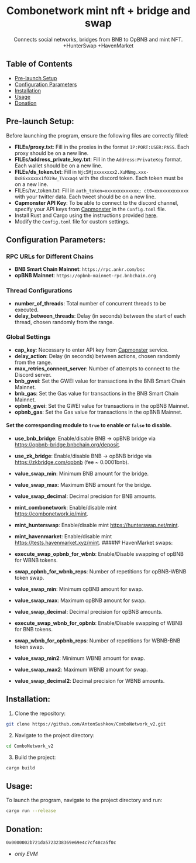 <h1 align="center">Combonetwork mint nft + bridge and swap</h1>
<p align="left">
</p>

<p align="center">
Connects social networks, bridges from BNB to OpBNB and mint NFT.
  +HunterSwap
  +HavenMarket
</p>

## Table of Contents

- [Pre-launch Setup](#pre-launch-setup)
- [Configuration Parameters](#configuration-parameters)
- [Installation](#installation)
- [Usage](#usage)
- [Donation](#donation)


## Pre-launch Setup:
Before launching the program, ensure the following files are correctly filled:

- **FILEs/proxy.txt**: Fill in the proxies in the format `IP:PORT:USER:PASS`. Each proxy should be on a new line.
- **FILEs/address_private_key.txt**: Fill in the `Address:PrivateKey` format. Each wallet should be on a new line.
- **FILEs/ds_token.txt**: Fill in `Njc5Mjxxxxxxxx2.XuMNmg.xxx-Dx86xxxxxx1fO19w_TVxxaq4` with the discord token. Each token must be on a new line.
- FILEs/tw_token.txt: Fill in `auth_token=xxxxxxxxxxxxx; ct0=xxxxxxxxxxxxx` with your twitter data. Each tweet should be on a new line.
- **Capmonster API Key**: To be able to connect to the discord channel, specify your API keys from [Capmonster](https://capmonster.cloud/) in the `Config.toml` file.
- Install Rust and Cargo using the instructions provided [here](https://www.rust-lang.org/learn/get-started).
- Modify the `Config.toml` file for custom settings.

## Configuration Parameters:

### RPC URLs for Different Chains
- **BNB Smart Chain Mainnet**: `https://rpc.ankr.com/bsc`
- **opBNB Mainnet**: `https://opbnb-mainnet-rpc.bnbchain.org`

### Thread Configurations
- **number_of_threads**: Total number of concurrent threads to be executed.
- **delay_between_threads**: Delay (in seconds) between the start of each thread, chosen randomly from the range.

### Global Settings
- **cap_key**: Necessary to enter API key from [Capmonster](https://capmonster.cloud/) service.
- **delay_action**: Delay (in seconds) between actions, chosen randomly from the range.
- **max_retries_connect_server**: Number of attempts to connect to the Discord server.
- **bnb_gwei**: Set the GWEI value for transactions in the BNB Smart Chain Mainnet.
- **bnb_gas**: Set the Gas value for transactions in the BNB Smart Chain Mainnet.
- **opbnb_gwei**: Set the GWEI value for transactions in the opBNB Mainnet.
- **opbnb_gas**: Set the Gas value for transactions in the opBNB Mainnet.
#### Set the corresponding module to `true` to enable or `false` to disable.
- **use_bnb_bridge**: Enable/disable BNB -> opBNB bridge via https://opbnb-bridge.bnbchain.org/deposit.
- **use_zk_bridge**: Enable/disable BNB -> opBNB bridge via https://zkbridge.com/opbnb  (fee ~ 0.0001bnb).
- **value_swap_min**: Minimum BNB amount for the bridge.
- **value_swap_max**: Maximum BNB amount for the bridge.
- **value_swap_decimal**: Decimal precision for BNB amounts.
- **mint_combonetwork**: Enable/disable mint https://combonetwork.io/mint.
- **mint_hunterswap**: Enable/disable mint https://hunterswap.net/mint.
- **mint_havenmarket**: Enable/disable mint https://tests.havenmarket.xyz/mint.
####№ HavenMarket swaps:
- **execute_swap_opbnb_for_wbnb**: Enable/Disable swapping of opBNB for WBNB tokens.
- **swap_opbnb_for_wbnb_reps**: Number of repetitions for opBNB-WBNB token swap.
- **value_swap_min**: Minimum opBNB amount for swap.
- **value_swap_max**: Maximum opBNB amount for swap.
- **value_swap_decimal**: Decimal precision for opBNB amounts.

- **execute_swap_wbnb_for_opbnb**: Enable/Disable swapping of WBNB for BNB tokens.
- **swap_wbnb_for_opbnb_reps**: Number of repetitions for WBNB-BNB token swap.
- **value_swap_min2**: Minimum WBNB amount for swap.
- **value_swap_max2**: Maximum WBNB amount for swap.
- **value_swap_decimal2**: Decimal precision for WBNB amounts.

## Installation:

1. Clone the repository:
```bash
git clone https://github.com/AntonSushkov/ComboNetwork_v2.git
```

2. Navigate to the project directory:
```bash
cd ComboNetwork_v2
```

3. Build the project:
```bash
cargo build
```


## Usage:
To launch the program, navigate to the project directory and run:
```bash
cargo run --release
```

## Donation:
```bash
0x0000002b721da5723238369e69e4c7cf48ca5f0c
```
- _only EVM_



